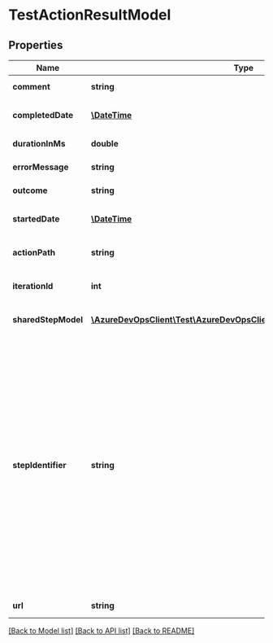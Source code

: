 # TestActionResultModel

## Properties
Name | Type | Description | Notes
------------ | ------------- | ------------- | -------------
**comment** | **string** | Comment in result. | [optional] 
**completedDate** | [**\DateTime**](\DateTime.md) | Time when execution completed. | [optional] 
**durationInMs** | **double** | Duration of execution. | [optional] 
**errorMessage** | **string** | Error message in result. | [optional] 
**outcome** | **string** | Test outcome of result. | [optional] 
**startedDate** | [**\DateTime**](\DateTime.md) | Time when execution started. | [optional] 
**actionPath** | **string** | Path identifier test step in test case workitem. | [optional] 
**iterationId** | **int** | Iteration ID of test action result. | [optional] 
**sharedStepModel** | [**\AzureDevOpsClient\Test\AzureDevOpsClient\Test\Model\SharedStepModel**](SharedStepModel.md) | Reference to shared step workitem. | [optional] 
**stepIdentifier** | **string** | This is step Id of test case. For shared step, it is step Id of shared step in test case workitem; step Id in shared step. Example: TestCase workitem has two steps: 1) Normal step with Id &#x3D; 1 2) Shared Step with Id &#x3D; 2. Inside shared step: a) Normal Step with Id &#x3D; 1 Value for StepIdentifier for First step: \&quot;1\&quot; Second step: \&quot;2;1\&quot; | [optional] 
**url** | **string** | Url of test action result. | [optional] 

[[Back to Model list]](../README.md#documentation-for-models) [[Back to API list]](../README.md#documentation-for-api-endpoints) [[Back to README]](../README.md)


